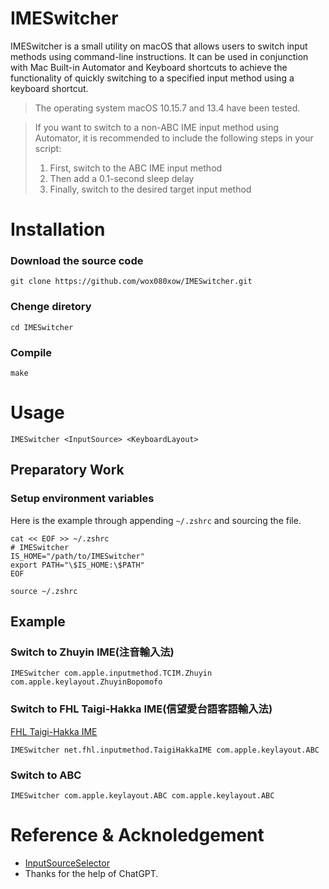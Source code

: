 # IMESwitcher
IMESwitcher is a small utility on macOS that allows users to switch input methods using command-line instructions. It can be used in conjunction with Mac Built-in Automator and Keyboard shortcuts to achieve the functionality of quickly switching to a specified input method using a keyboard shortcut.
> The operating system macOS 10.15.7 and 13.4 have been tested.

> If you want to switch to a non-ABC IME input method using Automator, it is recommended to include the following steps in your script: 
> 1. First, switch to the ABC IME input method
> 2. Then add a 0.1-second sleep delay
> 3. Finally, switch to the desired target input method

# Installation
### Download the source code
```
git clone https://github.com/wox080xow/IMESwitcher.git
```
### Chenge diretory
```
cd IMESwitcher
```
### Compile
```
make
```
# Usage
```
IMESwitcher <InputSource> <KeyboardLayout>
```

## Preparatory Work
### Setup environment variables 

Here is the example through appending `~/.zshrc` and sourcing the file.
```
cat << EOF >> ~/.zshrc
# IMESwitcher
IS_HOME="/path/to/IMESwitcher"
export PATH="\$IS_HOME:\$PATH"
EOF
```
```
source ~/.zshrc
```
## Example
### Switch to Zhuyin IME(注音輸入法)
```
IMESwitcher com.apple.inputmethod.TCIM.Zhuyin com.apple.keylayout.ZhuyinBopomofo
```

### Switch to FHL Taigi-Hakka IME(信望愛台語客語輸入法)
[FHL Taigi-Hakka IME](https://taigi.fhl.net/TaigiIME/)
```
IMESwitcher net.fhl.inputmethod.TaigiHakkaIME com.apple.keylayout.ABC
```

### Switch to ABC
```
IMESwitcher com.apple.keylayout.ABC com.apple.keylayout.ABC
```
# Reference & Acknoledgement
- [InputSourceSelector](https://github.com/minoki/InputSourceSelector)
- Thanks for the help of ChatGPT.
